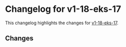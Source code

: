# Changelog for v1-18-eks-17

This changelog highlights the changes for [v1-18-eks-17](https://github.com/aws/eks-distro/tree/v1-18-eks-17).

## Changes

